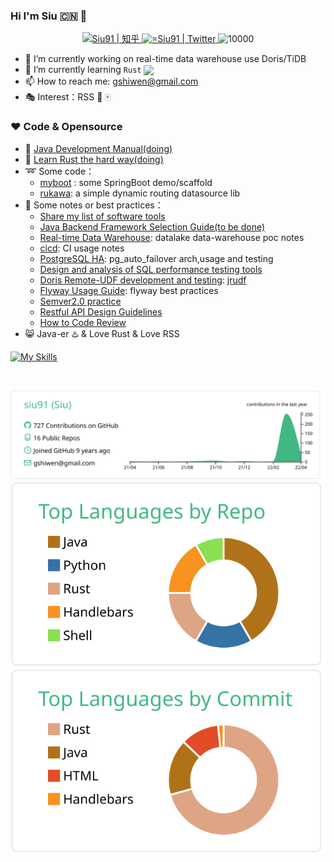 ### Hi I'm Siu 🇨🇳  👋

<!--
**siu91/siu91** is a ✨ _special_ ✨ repository because its `README.md` (this file) appears on your GitHub profile.
Here are some ideas to get you started:
- 🔭 I’m currently working on ...
- 🌱 I’m currently learning ...
- 👯 I’m looking to collaborate on ...
- 🤔 I’m looking for help with ...
- 💬 Ask me about ...
- 📫 How to reach me: ...
- 😄 Pronouns: ...
- ⚡ Fun fact: ...
-->


<p align="middle">
   <a href="https://www.zhihu.com/people/siu91">
      <img alt="Siu91 | 知乎" height="25px" src="https://ss1.baidu.com/6ONXsjip0QIZ8tyhnq/it/u=493147230,3096476255&amp;fm=195&amp;app=88&amp;f=JPEG?w=200&amp;h=200">
   </a>
   <a href="https://twitter.com/gshiwen">
      <img alt="=Siu91 | Twitter" height="25px" src="https://raw.githubusercontent.com/anuraghazra/anuraghazra/master/assets/twitter.svg" />
   </a>

   <img src="https://komarev.com/ghpvc/?username=siu91" alt="10000" height="23px"/>
</p>



- 🔭 I’m currently working on real-time data warehouse use Doris/TiDB
- 🌱 I’m currently learning  `Rust` <a href="https://www.rust-lang.org"><img src="https://avatars.githubusercontent.com/u/5430905?s=200&v=4" align="center"  width="2%" /></a>
- 📫 How to reach me: gshiwen@gmail.com
- :performing_arts: Interest：RSS :basketball: :mahjong:

### ❤️ Code & Opensource

- 📖 [Java Development Manual(doing)](https://siu91.github.io/java-development-manual//about.html)
- 📖 [Learn Rust the hard way(doing)](https://siu91.github.io/LearnRustTheHardWay/)
- :loop: Some code：
  - [myboot](https://github.com/siu91/myboot) : some SpringBoot demo/scaffold
  - [rukawa](https://github.com/siu91/rukawa): a simple dynamic routing datasource lib 
- :ledger: Some notes or best practices：
  - [Share my list of software tools](https://siu91.github.io/notebook/tech/bestpractices/my-toolchain.html)
  - [Java Backend Framework Selection Guide(to be done)](https://siu91.github.io/notebook/tech/backend/Java-Backend-Framework-Selection-Guide.html)
  - [Real-time Data Warehouse](https://siu91.github.io/notebook/tech/project/lwpoc/lwpoc/%E6%9E%B6%E6%9E%84/%E6%9E%84%E5%BB%BA%E5%AE%9E%E6%97%B6%E6%B9%96%E4%BB%93.html): datalake data-warehouse poc notes
  - [cicd](https://siu91.github.io/notebook/tech/project/cicd/index.html): CI usage notes
  - [PostgreSQL HA](https://siu91.github.io/notebook/tech/project/PGHA/pg-ha-solution.html): pg_auto_failover arch,usage and testing
  - [Design and analysis of SQL performance testing tools](https://siu91.github.io/notebook/tech/bestpractices/sql%E6%80%A7%E8%83%BD%E6%B5%8B%E8%AF%95%E5%B7%A5%E5%85%B7%E7%9A%84%E8%AE%BE%E8%AE%A1.html)
  - [Doris Remote-UDF development and testing](https://siu91.github.io/notebook/tech/bestpractices/jrudf/doris-remote-udf.html):  [jrudf](https://github.com/siu91/jrudf)
  - [Flyway  Usage Guide](https://siu91.github.io/notebook/tech/bestpractices/%E6%95%B0%E6%8D%AE%E5%BA%93%E8%87%AA%E5%8A%A8%E5%8C%96-Flyway%E4%BD%BF%E7%94%A8%E8%A7%84%E8%8C%83.html): flyway best practices
  - [Semver2.0 practice](https://siu91.github.io/notebook/tech/bestpractices/%E8%AF%AD%E4%B9%89%E5%8C%96%E7%89%88%E6%9C%AC%E6%8E%A7%E5%88%B6%E8%A7%84%E8%8C%83.html)
  - [Restful API Design Guidelines](https://siu91.github.io/notebook/tech/bestpractices/API%E8%AE%BE%E8%AE%A1%E8%A7%84%E8%8C%83.html)
  - [How to Code Review](https://siu91.github.io/notebook/tech/bestpractices/code-review-guide-baseon-gitlab.html)
- :smile_cat: Java-er :hotsprings: & Love Rust & Love RSS

[![My Skills](https://skillicons.dev/icons?i=java,spring,rust,python,idea,git,markdown,docker,kubernetes,jenkins&theme=light)](https://skillicons.dev)

​	<br />

[![](https://raw.githubusercontent.com/siu91/siu91/main/profile-summary-card-output/vue/0-profile-details.svg)](https://github.com/vn7n24fzkq/github-profile-summary-cards)
[![](https://raw.githubusercontent.com/siu91/siu91/main/profile-summary-card-output/vue/1-repos-per-language.svg)](https://github.com/vn7n24fzkq/github-profile-summary-cards) [![](https://raw.githubusercontent.com/siu91/siu91/main/profile-summary-card-output/vue/2-most-commit-language.svg)](https://github.com/vn7n24fzkq/github-profile-summary-cards)
<!--
[![](https://raw.githubusercontent.com/siu91/siu91/main/profile-summary-card-output/vue/3-stats.svg)](https://github.com/vn7n24fzkq/github-profile-summary-cards) [![](https://raw.githubusercontent.com/siu91/siu91/main/profile-summary-card-output/vue/4-productive-time.svg)](https://github.com/vn7n24fzkq/github-profile-summary-cards)
-->